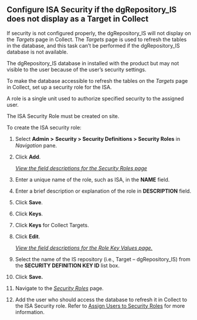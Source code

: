 # 

## Configure ISA Security if the dgRepository\_IS does not display as a Target in Collect

If security is not configured properly, the dgRepository\_IS will not
display on the *Targets* page in Collect. The *Targets* page is used to
refresh the tables in the database, and this task can’t be performed if
the dgRepository\_IS database is not available.

The dgRepository\_IS database in installed with the product but may not
visible to the user because of the user’s security settings.

To make the database accessible to refresh the tables on the *Targets*
page in Collect, set up a security role for the ISA.

A role is a single unit used to authorize specified security to the
assigned user.

The ISA Security Role must be created on site.

To create the ISA security role:

1.  Select <span style="font-size: 11.0pt;font-weight: bold;">Admin
    \></span> **Security \> Security Definitions \> Security Roles** in
    *Navigation* pane.

2.  Click **Add**.
    
    *[View the field descriptions for the Security Roles
    page](../../../Platform/Sys_Admin/Page_Desc/Security_Roles.htm)*

3.  Enter a unique name of the role, such as ISA, in the **NAME** field.

4.  Enter a brief description or explanation of the role in
    **DESCRIPTION** field.

5.  Click **Save**.

6.  Click **Keys**.

7.  Click **Keys** for Collect Targets.

8.  Click **Edit**.
    
    *[View the field descriptions for the Role Key Values
    page.](../../../Platform/Sys_Admin/Page_Desc/Role_Key_Values.htm)*

9.  Select the name of the IS repository (i.e., Target –
    dgRepository\_IS) from the **SECURITY DEFINITION KEY ID** list box.

10. Click **Save.**

11. Navigate to the *[Security
    Roles](../../../Platform/Sys_Admin/Page_Desc/Security_Roles.htm)*
    page.

12. Add the user who should access the database to refresh it in Collect
    to the ISA Security role. Refer to [Assign Users to Security
    Roles](../../../Platform/Sys_Admin/Use_Cases/Assign_Users_to_Security_Roles.htm)
    for more information.
